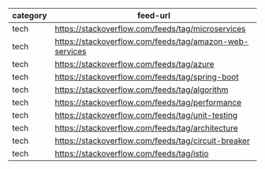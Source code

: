 | category  | feed-url                                                 |
|-----------|----------------------------------------------------------|
| tech      |  https://stackoverflow.com/feeds/tag/microservices       |
| tech      |  https://stackoverflow.com/feeds/tag/amazon-web-services |
| tech      |  https://stackoverflow.com/feeds/tag/azure               |
| tech      |  https://stackoverflow.com/feeds/tag/spring-boot         |
| tech      |  https://stackoverflow.com/feeds/tag/algorithm           |
| tech      |  https://stackoverflow.com/feeds/tag/performance         |
| tech      |  https://stackoverflow.com/feeds/tag/unit-testing        |
| tech      |  https://stackoverflow.com/feeds/tag/architecture        |
| tech      |  https://stackoverflow.com/feeds/tag/circuit-breaker     |
| tech      |  https://stackoverflow.com/feeds/tag/istio               |
